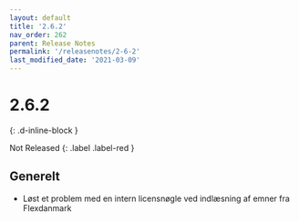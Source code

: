 ```yaml
---
layout: default
title: '2.6.2'
nav_order: 262
parent: Release Notes
permalink: '/releasenotes/2-6-2'
last_modified_date: '2021-03-09'
---
```


# 2.6.2
{: .d-inline-block }

Not Released
{: .label .label-red }

## Generelt
- Løst et problem med en intern licensnøgle ved indlæsning af emner fra Flexdanmark
